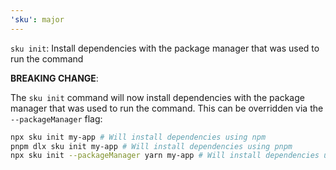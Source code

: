 ```yaml
---
'sku': major
---
```


`sku init`: Install dependencies with the package manager that was used to run the command

**BREAKING CHANGE**:

The `sku init` command will now install dependencies with the package manager that was used to run the command. This can be overridden via the `--packageManager` flag:

```sh
npx sku init my-app # Will install dependencies using npm
pnpm dlx sku init my-app # Will install dependencies using pnpm
npx sku init --packageManager yarn my-app # Will install dependencies using yarn
```
